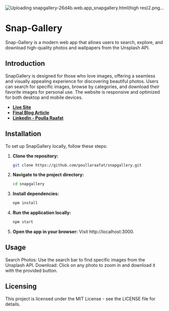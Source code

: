 ![Uploading snapgallery-26d4b.web.app_snapgallery.html(high res)2.png…]()
# Snap-Gallery

Snap-Gallery is a modern web app that allows users to search, explore, and download high-quality photos and wallpapers from the Unsplash API.

## Introduction
SnapGallery is designed for those who love images, offering a seamless and visually appealing experience for discovering beautiful photos. Users can search for specific images, browse by categories, and download their favorite images for personal use. The website is responsive and optimized for both desktop and mobile devices.

- **[Live Site](https://snapgallery-26d4b.web.app/)**
- **[Final Blog Article](https://www.linkedin.com/posts/poulla-raafat_snap-gallery-project-1-introduction-purpose-activity-7242080157954412544-5NpG?utm_source=share&utm_medium=member_desktop)**
- **[LinkedIn - Poulla Raafat](https://www.linkedin.com/in/poulla-raafat-14b550281/)**

## Installation
To set up SnapGallery locally, follow these steps:

1. **Clone the repository:**
   ```bash
   git clone https://github.com/poullaraafat/snapgallery.git
2. **Navigate to the project directory:**

   ```bash
   cd snapgallery

3. **Install dependencies:**

   ```bash
   npm install

4. **Run the application locally:**

   ```bash
   npm start
5. **Open the app in your browser:**
   Visit http://localhost:3000.

## Usage
Search Photos: Use the search bar to find specific images from the Unsplash API.
Download: Click on any photo to zoom in and download it with the provided button.
## Licensing
This project is licensed under the MIT License - see the LICENSE file for details.
